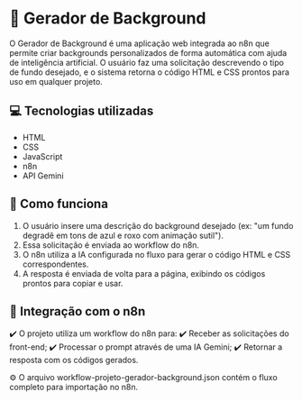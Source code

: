 # 🎨 Gerador de Background

O Gerador de Background é uma aplicação web integrada ao n8n que permite criar backgrounds personalizados de forma automática com ajuda de inteligência artificial.
O usuário faz uma solicitação descrevendo o tipo de fundo desejado, e o sistema retorna o código HTML e CSS prontos para uso em qualquer projeto.



## 💻 Tecnologias utilizadas

- HTML
- CSS
- JavaScript
- n8n
- API Gemini



## 🚀 Como funciona

1. O usuário insere uma descrição do background desejado (ex: "um fundo degradê em tons de azul e roxo com animação sutil").
2. Essa solicitação é enviada ao workflow do n8n.
3. O n8n utiliza a IA configurada no fluxo para gerar o código HTML e CSS correspondentes.
4. A resposta é enviada de volta para a página, exibindo os códigos prontos para copiar e usar.



## 🧠 Integração com o n8n

✔️ O projeto utiliza um workflow do n8n para:
✔️ Receber as solicitações do front-end;
✔️ Processar o prompt através de uma IA Gemini;
✔️ Retornar a resposta com os códigos gerados.



⚙️ O arquivo workflow-projeto-gerador-background.json contém o fluxo completo para importação no n8n.





